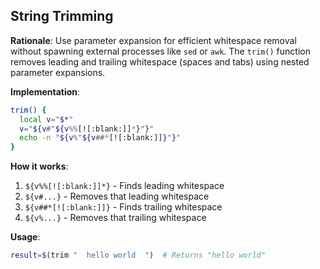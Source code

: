 ## String Trimming

**Rationale**: Use parameter expansion for efficient whitespace removal without spawning external processes like `sed` or `awk`. The `trim()` function removes leading and trailing whitespace (spaces and tabs) using nested parameter expansions.

**Implementation**:
```bash
trim() {
  local v="$*"
  v="${v#"${v%%[![:blank:]]*}"}"
  echo -n "${v%"${v##*[![:blank:]]}"}"
}
```

**How it works**:
1. `${v%%[![:blank:]]*}` - Finds leading whitespace
2. `${v#...}` - Removes that leading whitespace
3. `${v##*[![:blank:]]}` - Finds trailing whitespace
4. `${v%...}` - Removes that trailing whitespace

**Usage**:
```bash
result=$(trim "  hello world  ")  # Returns "hello world"
```
